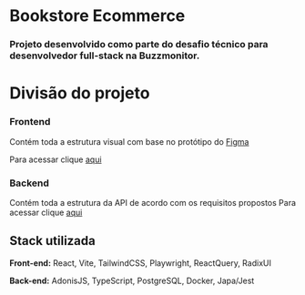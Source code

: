 # Bookstore Ecommerce
### Projeto desenvolvido como parte do desafio técnico para desenvolvedor full-stack na Buzzmonitor.

# Divisão do projeto

### Frontend
Contém toda a estrutura visual com base no protótipo do [Figma](https://www.figma.com/design/cHOmIJPhHhkFfRSls5SSgr/-buzzcreator--Etapa-Desafio?node-id=3-69)

Para acessar clique [aqui](https://github.com/heitorvaldeger/bookstore/tree/main/frontend)

### Backend
Contém toda a estrutura da API de acordo com os requisitos propostos
Para acessar clique [aqui](https://github.com/heitorvaldeger/bookstore/tree/main/backend)

## Stack utilizada

**Front-end:** React, Vite, TailwindCSS, Playwright, ReactQuery, RadixUI

**Back-end:** AdonisJS, TypeScript, PostgreSQL, Docker, Japa/Jest

